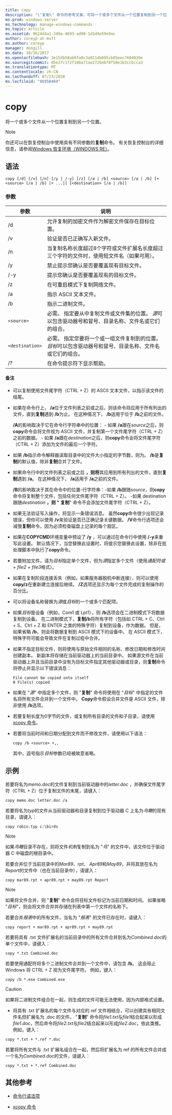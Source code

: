 ```yaml
---
title: copy
description: "\"复制\" 命令的参考文章，可将一个或多个文件从一个位置复制到另一个位置。"
ms.prod: windows-server
ms.technology: manage-windows-commands
ms.topic: article
ms.assetid: 9624d4a1-349a-4693-ad00-1d1d4e59e9ac
author: coreyp-at-msft
ms.author: coreyp
manager: dongill
ms.date: 10/16/2017
ms.openlocfilehash: 3e15db58ab8fa8c3a0114b695cb85eec7684039e
ms.sourcegitcommit: d5e27c1f2f168a71ae272bebf8f50e1b3ccbcca3
ms.translationtype: MT
ms.contentlocale: zh-CN
ms.lasthandoff: 07/23/2020
ms.locfileid: "86958469"
---
```

# <a name="copy"></a>copy

将一个或多个文件从一个位置复制到另一个位置。

> [!NOTE]
> 你还可以在恢复控制台中使用具有不同参数的**复制**命令。 有关恢复控制台的详细信息，请参阅[Windows 恢复环境（WINDOWS RE）](/windows-hardware/manufacture/desktop/windows-recovery-environment--windows-re--technical-reference)。

## <a name="syntax"></a>语法

```
copy [/d] [/v] [/n] [/y | /-y] [/z] [/a | /b] <source> [/a | /b] [+<source> [/a | /b] [+ ...]] [<destination> [/a | /b]]
```

### <a name="parameters"></a>参数

| 参数 | 说明 |
| --------- | ----------- |
| /d | 允许复制的加密文件作为解密文件保存在目标位置。 |
| /v | 验证是否已正确写入新文件。 |
| /n | 当复制名称长度超过8个字符或文件扩展名长度超过三个字符的文件时，使用短文件名（如果可用）。 |
| /y | 禁止提示您确认是否要覆盖现有目标文件。 |
| /-y | 提示您确认是否要覆盖现有的目标文件。 |
| /z | 在可重启模式下复制网络文件。 |
| /a | 指示 ASCII 文本文件。 |
| /b | 指示二进制文件。 |
| `<source>` | 必需。 指定要从中复制文件或文件集的位置。 *源*可以包含驱动器号和冒号、目录名称、文件名或它们的组合。 |
| `<destination>` | 必需。 指定您要将一个或一组文件复制到的位置。 *目标*可以包含驱动器号和冒号、目录名称、文件名或它们的组合。 |
| /? | 在命令提示符下显示帮助。 |

#### <a name="remarks"></a>备注

- 可以复制使用文件尾字符（CTRL + Z）的 ASCII 文本文件，以指示该文件的结尾。

- 如果在命令行上， **/a**位于文件列表之前或之后，则该命令将应用于所有列出的文件，直到**复制**遇到 **/b**为止。 在这种情况下， **/b**适用于位于 **/b**之前的文件。

    **/A**的影响取决于它在命令行字符串中的位置：
      - 如果 **/a**跟在*source*之后，则**copy**命令会将文件视为 ASCII 文件，并复制第一个文件尾字符（CTRL + Z）之前的数据。
      - 如果 **/a**跟在*destination*之后，则**copy**命令会将文件尾字符（CTRL + Z）添加为文件的最后一个字符。

- 如果 **/b**指示命令解释器读取目录中的文件大小指定的字节数，则为。 **/b**是**复制**的默认值，除非**复制**合并了文件。

- 如果命令行中的文件列表之前或之后 **，则将**其应用到所有列出的文件，直到**复制**遇到 **/a**。 在这种情况下， **/a**适用于 **/a**之前的文件。

    **/B**的影响取决于其在命令中的位置-行字符串：-如果 **/b**跟随*source*，则**copy**命令将复制整个文件，包括任何文件尾字符（CTRL + Z）。
        -如果 destination 跟随*destination* **，则 "** **复制**" 命令不会添加文件尾字符（CTRL + Z）。

- 如果无法验证写入操作，将显示一条错误消息。 虽然**copy**命令很少出现记录错误，但你可以使用 **/v**来验证是否已正确记录关键数据。 **/V**命令行选项还会减慢**复制**命令，因为必须检查磁盘上记录的每个扇区。

- 如果在**COPYCMD**环境变量中预设了 **/y** ，可以通过在命令行中使用 **/-y**来重写此设置。 默认情况下，当您替换此设置时，将提示您替换此设置，除非在批处理脚本中执行了**copy**命令。

- 若要附加文件，请为*目标*指定单个文件，但为*源*指定多个文件（使用*通配符或* + *file2* + *file3*格式）。

- 如果在复制阶段连接丢失（例如，如果服务器脱机中断连接），则可以使用**copy/z**在重新建立连接后继续。 **/Z**选项还显示为每个文件完成的复制操作的百分比。

- 可以将设备名称替换为*源*或*目标*的一个或多个匹配项。

- 如果*目标*是设备（例如，Com1 或 Lpt1），则 **/b**选项会在二进制模式下将数据复制到设备。 在二进制模式下，**复制/b**将所有字符（包括如 CTRL + C、Ctrl + S、Ctrl + Z 和 ENTER 之类的特殊字符）复制到设备，作为数据。 但是，如果省略 **/b**，则会将数据复制到 ASCII 模式下的设备中。 在 ASCII 模式下，特殊字符可能会导致文件在复制过程中合并。

- 如果不指定目标文件，则将使用与原始文件相同的名称、修改日期和修改时间创建副本。 新副本将存储在当前驱动器上的当前目录中。 如果源文件在当前驱动器上并且当前目录中没有为目标文件指定其他驱动器或目录，则**复制**命令将停止并显示以下错误消息：

    ```
    File cannot be copied onto itself
    0 File(s) copied
    ```

- 如果在 "*源*" 中指定多个文件，则 "**复制**" 命令将使用在 "*目标*" 中指定的文件名将所有文件合并到一个文件中。 **Copy**命令假设合并文件是 ASCII 文件，除非使用 **/b**选项。

- 若要复制长度为0字节的文件，或复制所有目录的文件和子目录，请使用[xcopy 命令](xcopy.md)。

- 若要将当前时间和日期分配到文件而不修改文件，请使用以下语法：

    ```
    copy /b <source> +,,
    ```

    其中，逗号指示*目标*参数已经被故意省略。

## <a name="examples"></a>示例

若要将名为*memo.doc*的文件复制到当前驱动器中的*letter.doc* ，并确保文件尾字符（CTRL + Z）位于复制文件的末尾，请键入：

```
copy memo.doc letter.doc /a
```

若要将名为*typ*的文件从当前驱动器和目录复制到位于驱动器 C 上名为*鸟瞰*的现有目录，请键入：

```
copy robin.typ c:\birds
```

> [!NOTE]
> 如果*鸟瞰*目录不存在，则将文件*机制*复制到名为 "*鸟*" 的文件中，该文件位于驱动器 C 中磁盘的根目录中。

若要合并位于当前目录中的*Mar89、rpt*、 *Apr89*和*May89*，并将其放在名为*Report*的文件中（也在当前目录中），请键入：

```
copy mar89.rpt + apr89.rpt + may89.rpt Report
```

> [!NOTE]
> 如果将文件合并，则 "**复制**" 命令会将目标文件标记为当前日期和时间。 如果省略 "*目标*"，则会将文件合并并存储在列表中第一个文件的名称下。

若要合并*报表*中的所有文件，当名为 "*报表*" 的文件已存在时，请键入：

```
copy report + mar89.rpt + apr89.rpt + may89.rpt
```

若要将具有 .txt 文件扩展名的当前目录中的所有文件合并到名为*Combined.doc*的单个文件中，请键入：

```
copy *.txt Combined.doc
```

若要使用通配符将多个二进制文件合并到一个文件中，请包含 **/b**。 这会阻止 Windows 将 CTRL + Z 视为文件尾字符。 例如，键入：

```
copy /b *.exe Combined.exe
```

> [!CAUTION]
> 如果将二进制文件组合在一起，则生成的文件可能无法使用，因为内部格式设置。

- 将具有 .txt 扩展名的每个文件与对应的 ref 文件相结合，可以创建具有相同文件名但扩展名为 .doc 的文件。 "**复制**" 命令将*file1.txt*与*file1*结合起来以形成*file1.doc*，然后命令将*file2.txt*与*file2*结合起来以形成*file2.doc*，依此类推。 例如，键入：

```
copy *.txt + *.ref *.doc
```

若要将所有文件与 .txt 扩展名组合在一起，然后将扩展名为 ref 的所有文件合并成一个名为*Combined.doc*的文件，请键入：

```
copy *.txt + *.ref Combined.doc
```

## <a name="additional-references"></a>其他参考

- [命令行语法项](command-line-syntax-key.md)

- [xcopy 命令](xcopy.md)
